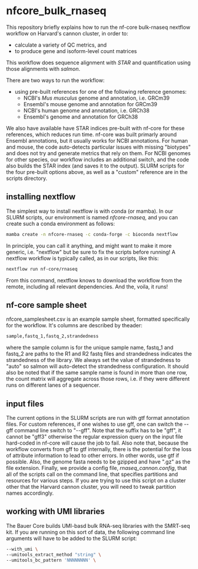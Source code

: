 # nfcore_bulk_rnaseq
This repository briefly explains how to run the nf-core bulk-rnaseq nextflow workflow on Harvard's cannon cluster, in order to: 
* calculate a variety of QC metrics, and
* to produce gene and isoform-level count matrices

This workflow does sequence alignment with *STAR* and quantification using those alignments with *salmon*.

There are two ways to run the workflow:
* using pre-built references for one of the following reference genomes:
  * NCBI's *Mus musculus* genome and annotation, i.e. GRCm39
  * Ensembl's mouse genome and annotation for GRCm39
  * NCBI's human genome and annotation, i.e. GRCh38
  * Ensembl's genome and annotation for GRCh38

We also have available have STAR indices pre-built with nf-core for these references, which reduces run time. nf-core was built primarly around Ensembl annotations, but it usually works for NCBI annotations. For human and mouse, the code auto-detects particular issues with missing "biotypes" and does not try and generate metrics that rely on them. For NCBI genomes for other species, our workflow includes an additional switch, and the code also builds the STAR index (and saves it to the output). SLURM scripts for the four pre-built options above, as well as a "custom" reference are in the scripts directory.


## installing nextflow
The simplest way to install nextflow is with conda (or mamba). In our SLURM scripts, our environment is named *nfcore-rnaseq*, and you can create such a conda environment as follows:
```bash
mamba create -n nfcore-rnaseq -c conda-forge -c bioconda nextflow
```

In principle, you can call it anything, and might want to make it more generic, i.e. "nextflow" but be sure to fix the scripts before running! A nextflow workflow is typically called, as in our scripts, like this:

```bash
nextflow run nf-core/rnaseq  
```

From this command, nextflow knows to download the workflow from the remote, including all relevant dependencies. And the, voila, it runs!

## nf-core sample sheet
nfcore_samplesheet.csv is an example sample sheet, formatted specifically for the workflow. It's columns are described by theader:

```bash
sample,fastq_1,fastq_2,strandedness
```
where the sample column is for the unique sample name, fastq_1 and fastq_2 are paths to the R1 and R2 fastq files and strandedness indicates the strandedness of the library. We always set the value of strandedness to "auto" so salmon will auto-detect the strandedness configuration. It should also be noted that if the same sample name is found in more than one row, the count matrix will aggregate across those rows, i.e. if they were different runs on different lanes of a sequencer.


## input files
The current options in the SLURM scripts are run with gtf format annotation files. For custom references, if one wishes to use gff, one can switch the --gff command line switch to "--gff". Note that the suffix has to be "gff", it cannot be "gff3" otherwise the regular expression query on the input file hard-coded in nf-core will cause the job to fail. Also note that, because the workflow converts from gff to gtf internally, there is the potential for the loss of attribute information to lead to other errors. In other words, use gtf if possible. Also, the genome fasta needs to be gzipped and have ".gz" as the file extension. Finally, we provide a config file, *rnaseq_cannon.config*, that all of the scripts call on the command line,  that specifies partitions and resources for various steps. If you are trying to use this script on a cluster other that the Harvard cannon cluster, you will need to tweak partition names accordingly.

## working with UMI libraries
The Bauer Core builds UMI-basd bulk RNA-seq libraries with the SMRT-seq kit. If you are running on this sort of data, the following command line arguments will have to be added to the SLURM script:

```bash
--with_umi \
--umitools_extract_method "string" \
--umitools_bc_pattern 'NNNNNNNN' \
```
